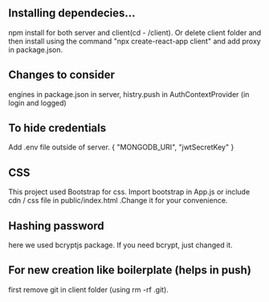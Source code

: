 ## Installing dependecies...
npm install for both server and client(cd - /client).
Or delete client folder and then install using the command "npx create-react-app client" and add proxy in package.json.

## Changes to consider
engines in package.json in server,
histry.push in AuthContextProvider (in login and logged)

## To hide credentials
Add .env file outside of server.
{
 "MONGODB_URI",
 "jwtSecretKey"
}

## CSS
This project used Bootstrap for css. Import bootstrap in App.js or include cdn / css file in public/index.html .Change it for your convenience.   

## Hashing password
here we used bcryptjs package. If you need bcrypt, just changed it.  

## For new creation like boilerplate (helps in push)
first remove git in client folder (using rm -rf .git).